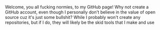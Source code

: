 Welcome, you all fucking normies, to my GitHub page! Why not create a GitHub account, even though I personally don't believe in the value of open source cuz it's just some bullshit? While I probably won't create any repositories, but if I do, they will likely be the skid tools that I make and use
